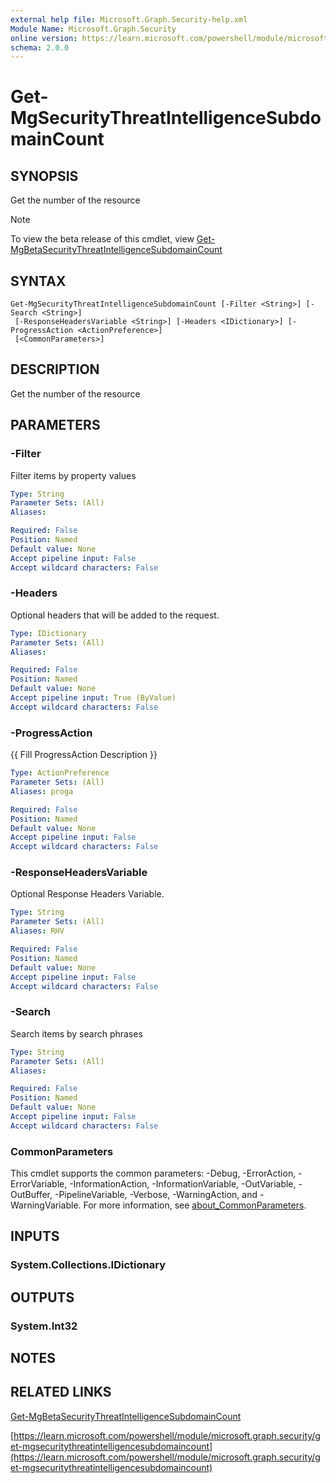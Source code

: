 ```yaml
---
external help file: Microsoft.Graph.Security-help.xml
Module Name: Microsoft.Graph.Security
online version: https://learn.microsoft.com/powershell/module/microsoft.graph.security/get-mgsecuritythreatintelligencesubdomaincount
schema: 2.0.0
---
```


# Get-MgSecurityThreatIntelligenceSubdomainCount

## SYNOPSIS
Get the number of the resource

> [!NOTE]
> To view the beta release of this cmdlet, view [Get-MgBetaSecurityThreatIntelligenceSubdomainCount](/powershell/module/Microsoft.Graph.Beta.Security/Get-MgBetaSecurityThreatIntelligenceSubdomainCount?view=graph-powershell-beta)

## SYNTAX

```
Get-MgSecurityThreatIntelligenceSubdomainCount [-Filter <String>] [-Search <String>]
 [-ResponseHeadersVariable <String>] [-Headers <IDictionary>] [-ProgressAction <ActionPreference>]
 [<CommonParameters>]
```

## DESCRIPTION
Get the number of the resource

## PARAMETERS

### -Filter
Filter items by property values

```yaml
Type: String
Parameter Sets: (All)
Aliases:

Required: False
Position: Named
Default value: None
Accept pipeline input: False
Accept wildcard characters: False
```

### -Headers
Optional headers that will be added to the request.

```yaml
Type: IDictionary
Parameter Sets: (All)
Aliases:

Required: False
Position: Named
Default value: None
Accept pipeline input: True (ByValue)
Accept wildcard characters: False
```

### -ProgressAction
{{ Fill ProgressAction Description }}

```yaml
Type: ActionPreference
Parameter Sets: (All)
Aliases: proga

Required: False
Position: Named
Default value: None
Accept pipeline input: False
Accept wildcard characters: False
```

### -ResponseHeadersVariable
Optional Response Headers Variable.

```yaml
Type: String
Parameter Sets: (All)
Aliases: RHV

Required: False
Position: Named
Default value: None
Accept pipeline input: False
Accept wildcard characters: False
```

### -Search
Search items by search phrases

```yaml
Type: String
Parameter Sets: (All)
Aliases:

Required: False
Position: Named
Default value: None
Accept pipeline input: False
Accept wildcard characters: False
```

### CommonParameters
This cmdlet supports the common parameters: -Debug, -ErrorAction, -ErrorVariable, -InformationAction, -InformationVariable, -OutVariable, -OutBuffer, -PipelineVariable, -Verbose, -WarningAction, and -WarningVariable. For more information, see [about_CommonParameters](http://go.microsoft.com/fwlink/?LinkID=113216).

## INPUTS

### System.Collections.IDictionary
## OUTPUTS

### System.Int32
## NOTES

## RELATED LINKS
[Get-MgBetaSecurityThreatIntelligenceSubdomainCount](/powershell/module/Microsoft.Graph.Beta.Security/Get-MgBetaSecurityThreatIntelligenceSubdomainCount?view=graph-powershell-beta)

[https://learn.microsoft.com/powershell/module/microsoft.graph.security/get-mgsecuritythreatintelligencesubdomaincount](https://learn.microsoft.com/powershell/module/microsoft.graph.security/get-mgsecuritythreatintelligencesubdomaincount)





